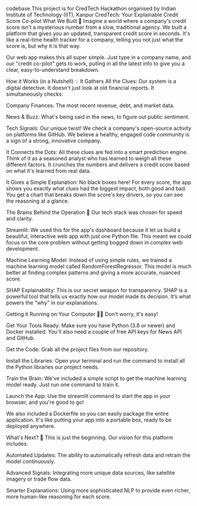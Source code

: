 codebase
This project is for CredTech Hackathon organised by Indian Institute of Technology (IIT), Kanpur CredTech: Your Explainable Credit Score Co-pilot What We Built 🚀 Imagine a world where a company's credit score isn't a mysterious number from a slow, traditional agency. We built a platform that gives you an updated, transparent credit score in seconds. It's like a real-time health tracker for a company, telling you not just what the score is, but why it is that way.

Our web app makes this all super simple. Just type in a company name, and our "credit co-pilot" gets to work, pulling in all the latest info to give you a clear, easy-to-understand breakdown.

How it Works (in a Nutshell) 💡 It Gathers All the Clues: Our system is a digital detective. It doesn't just look at old financial reports. It simultaneously checks:

Company Finances: The most recent revenue, debt, and market data.

News & Buzz: What's being said in the news, to figure out public sentiment.

Tech Signals: Our unique twist! We check a company's open-source activity on platforms like GitHub. We believe a healthy, engaged code community is a sign of a strong, innovative company.

It Connects the Dots: All these clues are fed into a smart prediction engine. Think of it as a seasoned analyst who has learned to weigh all these different factors. It crunches the numbers and delivers a credit score based on what it's learned from real data.

It Gives a Simple Explanation: No black boxes here! For every score, the app shows you exactly what clues had the biggest impact, both good and bad. You get a chart that breaks down the score's key drivers, so you can see the reasoning at a glance.

The Brains Behind the Operation 🧠 Our tech stack was chosen for speed and clarity.

Streamlit: We used this for the app's dashboard because it let us build a beautiful, interactive web app with just one Python file. This meant we could focus on the core problem without getting bogged down in complex web development.

Machine Learning Model: Instead of using simple rules, we trained a machine learning model called RandomForestRegressor. This model is much better at finding complex patterns and giving a more accurate, nuanced score.

SHAP Explainability: This is our secret weapon for transparency. SHAP is a powerful tool that tells us exactly how our model made its decision. It’s what powers the "why" in our explanations.

Getting it Running on Your Computer 🧑‍💻 Don't worry, it's easy!

Get Your Tools Ready: Make sure you have Python (3.8 or newer) and Docker installed. You'll also need a couple of free API keys for News API and GitHub.

Get the Code: Grab all the project files from our repository.

Install the Libraries: Open your terminal and run the command to install all the Python libraries our project needs.

Train the Brain: We've included a simple script to get the machine learning model ready. Just run one command to train it.

Launch the App: Use the streamlit command to start the app in your browser, and you're good to go!

We also included a Dockerfile so you can easily package the entire application. It's like putting your app into a portable box, ready to be deployed anywhere.

What's Next? 🚀 This is just the beginning. Our vision for this platform includes:

Automated Updates: The ability to automatically refresh data and retrain the model continuously.

Advanced Signals: Integrating more unique data sources, like satellite imagery or trade flow data.

Smarter Explanations: Using more sophisticated NLP to provide even richer, more human-like reasoning for each score.
